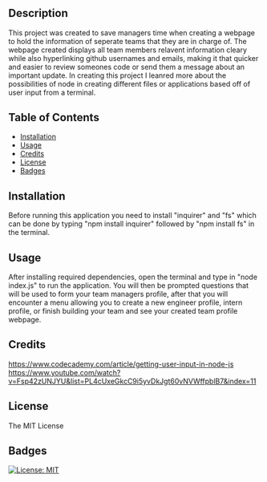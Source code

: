 # <Module-9-ReadME-File-Maker>

## Description

This project was created to save managers time when creating a webpage to hold the information of seperate teams that they are in charge of. The webpage created displays all team members relavent information cleary while also hyperlinking github usernames and emails, making it that quicker and easier to review someones code or send them a message about an important update. In creating this project I leanred more about the possibilities of node in creating different files or applications based off of user input from a terminal.

## Table of Contents

- [Installation](#installation)
- [Usage](#usage)
- [Credits](#credits)
- [License](#license)
- [Badges](#badges)

## Installation

Before running this application you need to install "inquirer" and "fs" which can be done by typing "npm install inquirer" followed by "npm install fs" in the terminal.

## Usage

After installing required dependencies, open the terminal and type in "node index.js" to run the application. You will then be prompted questions that will be used to form your team managers profile, after that you will encounter a menu allowing you to create a new engineer profile, intern profile, or finish building your team and see your created team profile webpage. 

## Credits

https://www.codecademy.com/article/getting-user-input-in-node-js
https://www.youtube.com/watch?v=Fsp42zUNJYU&list=PL4cUxeGkcC9i5yvDkJgt60vNVWffpblB7&index=11


## License

The MIT License

## Badges

[![License: MIT](https://img.shields.io/badge/License-MIT-yellow.svg)](https://opensource.org/licenses/MIT)
